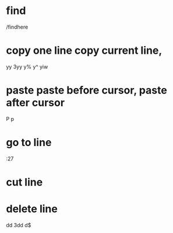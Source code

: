 #  find
/findhere

# copy one line copy current line, 
yy
3yy
y%
y^
yiw

# paste paste before cursor, paste after cursor
P
p
# go to line 
:27

# cut line

# delete line
dd
3dd
d$
# 
